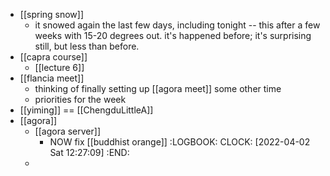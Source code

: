 - [[spring snow]]
	- it snowed again the last few days, including tonight -- this after a few weeks with 15-20 degrees out. it's happened before; it's surprising still, but less than before.
- [[capra course]]
	- [[lecture 6]]
- [[flancia meet]]
	- thinking of finally setting up [[agora meet]] some other time
	- priorities for the week
- [[yiming]] == [[ChengduLittleA]]
- [[agora]]
	- [[agora server]]
		- NOW fix [[buddhist orange]]
		  :LOGBOOK:
		  CLOCK: [2022-04-02 Sat 12:27:09]
		  :END:
	-